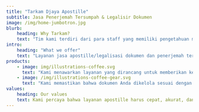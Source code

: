 ```yaml
---
title: "Tarkam Djaya Apostille"
subtitle: Jasa Penerjemah Tersumpah & Legalisir Dokumen
image: /img/home-jumbotron.jpg
blurb:
    heading: Why Tarkam?
    text: "Tim kami terdiri dari para staff yang memiliki pengetahuan mendalam dalam bidang legalisasi dokumen dan proses apostille. Pengalaman kami memastikan bahwa dokumen Anda akan diurus dengan tepat dan efisien."
intro:
    heading: "What we offer"
    text: "Layanan jasa apostille/legalisasi dokumen dan penerjemah tersumpah menjadi sangat penting dalam berbagai konteks, terutama ketika berurusan dengan transaksi internasional, keperluan migrasi, atau persyaratan hukum tertentu. Apostille Pro menyediakan layanan yang komprehensif untuk membantu klien dalam proses legalisasi dokumen dan penerjemah tersumpah, menjadikan proses ini lebih mudah dan efisien. Berikut adalah poin-poin utama dari layanan kami."
products:
    - image: img/illustrations-coffee.svg
      text: "Kami menawarkan layanan yang dirancang untuk memberikan kemudahan bagi klien kami. Proses pengurusan dokumen menjadi lebih mudah dan cepat, menghemat waktu dan tenaga Anda."
    - image: /img/illustrations-coffee-gear.svg
      text: "Kami memastikan bahwa dokumen Anda dikelola sesuai dengan standar internasional, sehingga keabsahannya diakui secara resmi di tingkat global."
values:
    heading: Our values
    text: Kami percaya bahwa layanan apostille harus cepat, akurat, dan terpercaya. Tim ahli kami yang profesional akan mengurus semua proses legalisasi dokumen Anda dengan integritas tinggi. Kami berkomitmen memberikan layanan yang mudah, nyaman, dan efisien sehingga Anda dapat fokus pada hal yang lebih penting. Kepuasan Anda adalah bukti kesuksesan kami.
---
```


